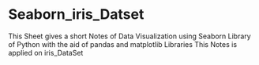 # Seaborn_iris_Datset


This Sheet gives a short Notes of Data Visualization using Seaborn Library of Python with the aid of pandas and matplotlib Libraries
This Notes is applied on iris_DataSet 
